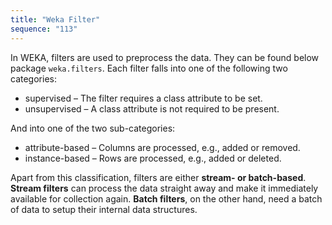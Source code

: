 ```yaml
---
title: "Weka Filter"
sequence: "113"
---
```


In WEKA, filters are used to preprocess the data.
They can be found below package `weka.filters`.
Each filter falls into one of the following two categories:

- supervised – The filter requires a class attribute to be set.
- unsupervised – A class attribute is not required to be present.

And into one of the two sub-categories:

- attribute-based – Columns are processed, e.g., added or removed.
- instance-based – Rows are processed, e.g., added or deleted.


Apart from this classification, filters are either **stream- or batch-based**.
**Stream filters** can process the data straight away and make it immediately available for collection again.
**Batch filters**, on the other hand, need a batch of data to setup their internal data structures.

